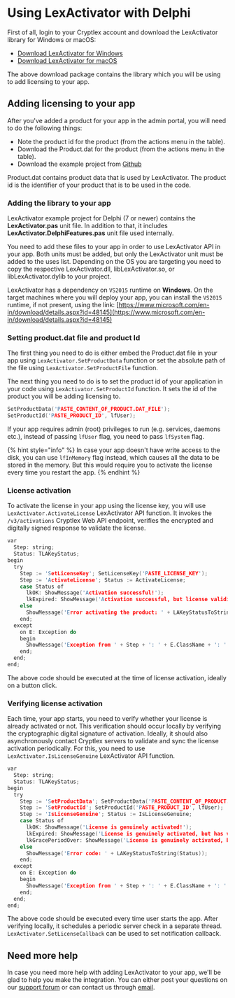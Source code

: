 # Using LexActivator with Delphi

First of all, login to your Cryptlex account and download the LexActivator library for Windows or macOS:

* ​[Download LexActivator for Windows](https://app.cryptlex.com/developer/sdk-downloads)​
* ​[Download LexActivator for macOS](https://app.cryptlex.com/developer/sdk-downloads)​

The above download package contains the library which you will be using to add licensing to your app.

## Adding licensing to your app

After you've added a product for your app in the admin portal, you will need to do the following things:

* Note the product id for the product (from the actions menu in the table).
* Download the Product.dat for the product (from the actions menu in the table).
* Download the example project from [Github](https://github.com/cryptlex/lexactivator-delphi)

Product.dat contains product data that is used by LexActivator. The product id is the identifier of your product that is to be used in the code.

### Adding the library to your app

LexActivator example project for Delphi (7 or newer) contains the **LexActivator.pas** unit file. In addition to that, it includes **LexActivator.DelphiFeatures.pas** unit file used internally.

You need to add these files to your app in order to use LexActivator API in your app. Both units must be added, but only the LexActivator unit must be added to the uses list. Depending on the OS you are targeting you need to copy the respective LexActivator.dll, libLexActivator.so, or libLexActivator.dylib to your project.

LexActivator has a dependency on `VS2015` runtime on **Windows**. On the target machines where you will deploy your app, you can install the `VS2015` runtime, if not present, using the link: [https://www.microsoft.com/en-in/download/details.aspx?id=48145](https://www.microsoft.com/en-in/download/details.aspx?id=48145)

### Setting product.dat file and product Id

The first thing you need to do is either embed the Product.dat file in your app using `LexActivator.SetProductData` function or set the absolute path of the file using `LexActivator.SetProductFile` function.

The next thing you need to do is to set the product id of your application in your code using `LexActivator.SetProductId` function. It sets the id of the product you will be adding licensing to.

```c
SetProductData('PASTE_CONTENT_OF_PRODUCT.DAT_FILE');
SetProductId('PASTE_PRODUCT_ID', lfUser);
```

If your app requires admin (root) privileges to run (e.g. services, daemons etc.), instead of passing `lfUser` flag, you need to pass `lfSystem` flag.

{% hint style="info" %}
In case your app doesn't have write access to the disk, you can use `lfInMemory` flag instead, which causes all the data to be stored in the memory. But this would require you to activate the license every time you restart the app.
{% endhint %}

### License activation

To activate the license in your app using the license key, you will use `LexActivator.ActivateLicense` LexActivator API function. It invokes the `/v3/activations` Cryptlex Web API endpoint, verifies the encrypted and digitally signed response to validate the license.

```c
var
  Step: string;
  Status: TLAKeyStatus;
begin
  try
    Step := 'SetLicenseKey'; SetLicenseKey('PASTE_LICENSE_KEY');
    Step := 'ActivateLicense'; Status := ActivateLicense;
    case Status of
      lkOK: ShowMessage('Activation successful!');
      lkExpired: ShowMessage('Activation successful, but license validity has expired!');
    else
      ShowMessage('Error activating the product: ' + LAKeyStatusToString(Status));
    end;
  except
    on E: Exception do
    begin
      ShowMessage('Exception from ' + Step + ': ' + E.ClassName + ': ' + E.Message);
    end;
  end;
end;
```

The above code should be executed at the time of license activation, ideally on a button click.

### Verifying license activation

Each time, your app starts, you need to verify whether your license is already activated or not. This verification should occur locally by verifying the cryptographic digital signature of activation. Ideally, it should also asynchronously contact Cryptlex servers to validate and sync the license activation periodically. For this, you need to use `LexActivator.IsLicenseGenuine` LexActivator API function.

```c
var
  Step: string;
  Status: TLAKeyStatus;
begin
  try
    Step := 'SetProductData'; SetProductData('PASTE_CONTENT_OF_PRODUCT.DAT_FILE');
    Step := 'SetProductId'; SetProductId('PASTE_PRODUCT_ID', lfUser);
    Step := 'IsLicenseGenuine'; Status := IsLicenseGenuine;
    case Status of
      lkOK: ShowMessage('License is genuinely activated!');
      lkExpired: ShowMessage('License is genuinely activated, but has validity has expired!');
      lkGracePeriodOver: ShowMessage('License is genuinely activated, but grace period is over!');
    else
      ShowMessage('Error code: ' + LAKeyStatusToString(Status));
    end;
  except
    on E: Exception do
    begin
      ShowMessage('Exception from ' + Step + ': ' + E.ClassName + ': ' + E.Message);
    end;
  end;
end;
```

The above code should be executed every time user starts the app. After verifying locally, it schedules a periodic server check in a separate thread. `LexActivator.SetLicenseCallback` can be used to set notification callback.

## Need more help

In case you need more help with adding LexActivator to your app, we'll be glad to help you make the integration. You can either post your questions on our [support forum](https://forums.cryptlex.com) or can contact us through [email](mailto:support@cryptlex.com?Subject=Using%20LexActivator).

